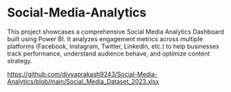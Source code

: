 # Social-Media-Analytics
This project showcases a comprehensive Social Media Analytics Dashboard built using Power BI. It analyzes engagement metrics across multiple platforms (Facebook, Instagram, Twitter, LinkedIn, etc.) to help businesses track performance, understand audience behave, and optimize content strategy.


https://github.com/divyaprakash9243/Social-Media-Analytics/blob/main/Social_Media_Dataset_2023.xlsx

